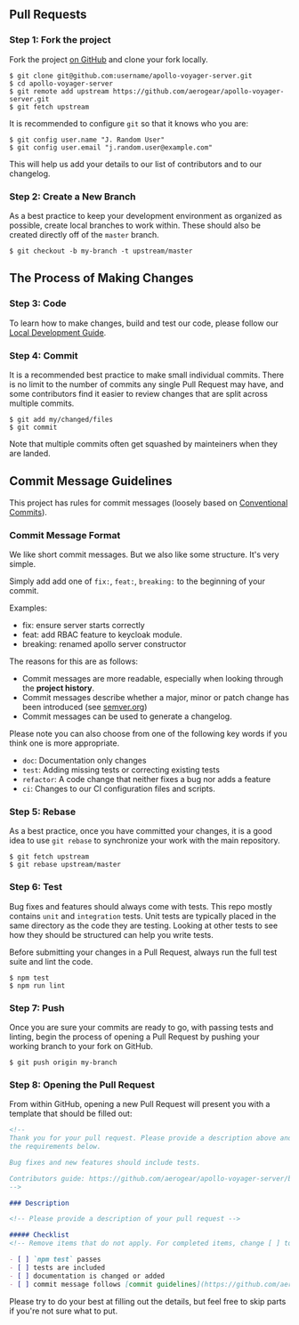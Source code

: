 

## Pull Requests

### Step 1: Fork the project

Fork the project [on GitHub](https://github.com/aerogear/apollo-voyager-server) and clone your fork
locally.

```text
$ git clone git@github.com:username/apollo-voyager-server.git
$ cd apollo-voyager-server
$ git remote add upstream https://github.com/aerogear/apollo-voyager-server.git
$ git fetch upstream
```

It is recommended to configure `git` so that it knows who you are:

```text
$ git config user.name "J. Random User"
$ git config user.email "j.random.user@example.com"
```

This will help us add your details to our list of contributors and to our changelog.

### Step 2: Create a New Branch

As a best practice to keep your development environment as organized as
possible, create local branches to work within. These should also be created
directly off of the `master` branch.

```text
$ git checkout -b my-branch -t upstream/master
```

## The Process of Making Changes

### Step 3: Code

To learn how to make changes, build and test our code, please follow our [Local Development Guide](./local-development.md).

### Step 4: Commit

It is a recommended best practice to make small individual commits. There is no limit to the number of
commits any single Pull Request may have, and some contributors find it easier
to review changes that are split across multiple commits.

```text
$ git add my/changed/files
$ git commit
```

Note that multiple commits often get squashed by mainteiners when they are landed.

## Commit Message Guidelines

This project has rules for commit messages (loosely based on [Conventional Commits](https://conventionalcommits.org/)).

### Commit Message Format

We like short commit messages. But we also like some structure. It's very simple.

Simply add add one of `fix:`, `feat:`, `breaking:` to the beginning of your commit.

Examples:

  - fix: ensure server starts correctly
  - feat: add RBAC feature to keycloak module.
  - breaking: renamed apollo server constructor

The reasons for this are as follows:

* Commit messages are more readable, especially when looking through the **project history**.
* Commit messages describe whether a major, minor or patch change has been introduced (see [semver.org](https://semver.org/))
* Commit messages can be used to generate a changelog.

Please note you can also choose from one of the following key words if you think one is more appropriate.

- `doc`: Documentation only changes
- `test`: Adding missing tests or correcting existing tests
- `refactor`: A code change that neither fixes a bug nor adds a feature
- `ci`: Changes to our CI configuration files and scripts.

### Step 5: Rebase

As a best practice, once you have committed your changes, it is a good idea
to use `git rebase` to synchronize your work with the main
repository.

```text
$ git fetch upstream
$ git rebase upstream/master
```

### Step 6: Test

<!-- TODO: Once we have more testing in place, it would be nice to have a better guide on tests -->
Bug fixes and features should always come with tests. This repo mostly contains `unit` and `integration` tests.
Unit tests are typically placed in the same directory as the code they are testing. 
Looking at other tests to see how they should be structured can help you write tests.

Before submitting your changes in a Pull Request, always run the full test suite and lint the code.

```
$ npm test
$ npm run lint
```

### Step 7: Push

Once you are sure your commits are ready to go, with passing tests and linting,
begin the process of opening a Pull Request by pushing your working branch to
your fork on GitHub.

```text
$ git push origin my-branch
```

### Step 8: Opening the Pull Request

From within GitHub, opening a new Pull Request will present you with a template
that should be filled out:

```markdown
<!--
Thank you for your pull request. Please provide a description above and review
the requirements below.

Bug fixes and new features should include tests.

Contributors guide: https://github.com/aerogear/apollo-voyager-server/blob/master/CONTRIBUTING.md
-->

### Description

<!-- Please provide a description of your pull request -->

##### Checklist
<!-- Remove items that do not apply. For completed items, change [ ] to [x]. -->

- [ ] `npm test` passes
- [ ] tests are included
- [ ] documentation is changed or added
- [ ] commit message follows [commit guidelines](https://github.com/aerogear/apollo-voyager-server/blob/master/CONTRIBUTING.md#commit-message-guidelines)
```

Please try to do your best at filling out the details, but feel free to skip
parts if you're not sure what to put.
